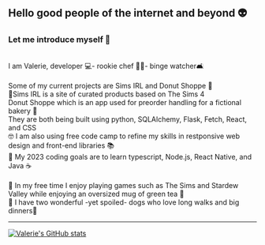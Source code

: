 ## Hello good people of the internet and beyond 👽 
### Let me introduce myself 🎩
<br>
I am Valerie, developer 💻- rookie chef 👩‍🍳- binge watcher🛋️
<br>
<br>
Some of my current projects are Sims IRL and Donut Shoppe 🍩
<br>
💚Sims IRL is a site of curated products based on The Sims 4
<br>
Donut Shoppe which is an app used for preorder handling for a fictional bakery 🥯
<br>
They are both being built using python, SQLAlchemy, Flask, Fetch, React, and CSS 
<br>
🤓 I am also using free code camp to refine my skills in restponsive web design and front-end libraries 📚
<br>
📅 My 2023 coding goals are to learn typescript, Node.js, React Native, and Java ☕ 
<br>
<br>
👾 In my free time I enjoy playing games such as The Sims and Stardew Valley while enjoying an oversized mug of green tea 🍵 
<br>
🐶 I have two wonderful -yet spoiled- dogs who love long walks and big dinners🐶
<br>

---
[![Valerie's GitHub stats](https://github-readme-stats.vercel.app/api?username=Valerieclaire96)](https://github.com/Valerieclaire96/github-readme-stats)

<!--
**Valerieclaire96/Valerieclaire96** is a ✨ _special_ ✨ repository because its `README.md` (this file) appears on your GitHub profile.

Here are some ideas to get you started:

- 🔭 I’m currently working on ...
- 🌱 I’m currently learning ...
- 👯 I’m looking to collaborate on ...
- 🤔 I’m looking for help with ...
- 💬 Ask me about ...
- 📫 How to reach me: ...
- 😄 Pronouns: ...
- ⚡ Fun fact: ...
-->
